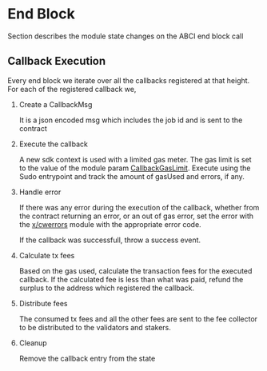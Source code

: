 # End Block

Section describes the module state changes on the ABCI end block call

## Callback Execution

Every end block we iterate over all the callbacks registered at that height. For each of the registered callback we,

1. Create a CallbackMsg 

   It is a json encoded msg which includes the job id and is sent to the contract

2. Execute the callback

   A new sdk context is used with a limited gas meter. The gas limit is set to the value of the module param [CallbackGasLimit](../../../proto/rollapp/callback/v1/callback.proto). Execute using the Sudo entrypoint and track the amount of gasUsed and errors, if any.

3. Handle error

   If there was any error during the execution of the callback, whether from the contract returning an error, or an out of gas error, set the error with the [x/cwerrors](../../cwerrors/spec/README.md) module with the appropriate error code.

   If the callback was successfull, throw a success event.

4. Calculate tx fees

   Based on the gas used, calculate the transaction fees for the executed callback. If the calculated fee is less than what was paid, refund the surplus to the address which registered the callback.

5. Distribute fees

   The consumed tx fees and all the other fees are sent to the fee collector to be distributed to the validators and stakers.

6. Cleanup

   Remove the callback entry from the state